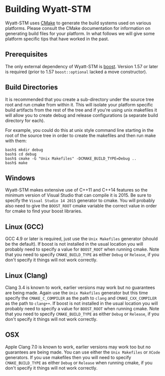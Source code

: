 # Building Wyatt-STM

Wyatt-STM uses [CMake](https://cmake.org/) to generate the build systems used on various platforms. Please consult the CMake documentation for information on generating build files for your platform. In what follows we will give some platform specific tips that have worked in the past.

## Prerequisites
The only external dependency of Wyatt-STM is [boost](http://boost.org). Version 1.57 or later is required (prior to 1.57 `boost::optional` lacked a move constructor).

## Build Directories
It is recommended that you create a sub-directory under the source tree root and run cmake from within it. This will isolate your platform specific build artifacts from the rest of the tree and if you're using unix makefiles it will allow you to create debug and release configurations (a separate build directory for each).

For example, you could do this at unix style command line starting in the root of the source tree in order to create the makefiles and then run make with them:

```
bash$ mkdir debug
bash$ cd debug
bash$ cmake -G "Unix Makefiles" -DCMAKE_BUILD_TYPE=Debug ..
bash$ make
```

## Windows
Wyatt-STM makes extensive use of C++11 and C++14 features so the minimum version of Visual Studio that can compile it is 2015. Be sure to specify the `Visual Studio 14 2015` generator to cmake. You will probably also need to give the `BOOST_ROOT` cmake variable the correct value in order for cmake to find your boost libraries.

## Linux (GCC)
GCC 4.9 or later is required, just use the `Unix Makefiles` generator (should be the default). If boost is not installed in the usual location you will probably need to specify a value for `BOOST_ROOT` when running cmake. Note that you need to specify `CMAKE_BUILD_TYPE` as either `Debug` or `Release`, if you don't specify it things will not work correctly.

## Linux (Clang)
Clang 3.4 is known to work, earlier versions may work but no guarantees are being made. Again use the `Unix Makefiles` generator but this time specify the `CMAKE_C_COMPILER` as the path to `clang` and `CMAKE_CXX_COMPILER` as the path to `clang++`. If boost is not installed in the usual location you will probably need to specify a value for `BOOST_ROOT` when running cmake. Note that you need to specify `CMAKE_BUILD_TYPE` as either `Debug` or `Release`, if you don't specify it things will not work correctly.

## OSX
Apple Clang 7.0 is known to work, earlier versions may work too but no guarantees are being made. You can use either the `Unix Makefiles` or `XCode` generators. If you use makefiles then you will need to specify `CMAKE_BUILD_TYPE` as either `Debug` or `Release` when running cmake, if you don't specify it things will not work correctly.
